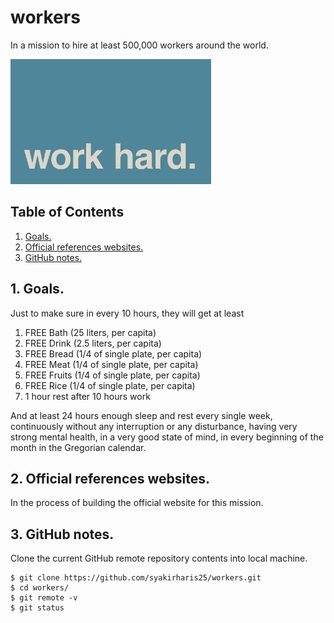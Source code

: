 # workers
In a mission to hire at least 500,000 workers around the world.

<img src="work-hard.jpg" height="200"> 

## Table of Contents
1. [Goals.](#goals)
2. [Official references websites.](#references)
3. [GitHub notes.](#github)

<a name="introduction"></a>
## 1. Goals.
Just to make sure in every 10 hours, they will get at least
1) FREE Bath (25 liters, per capita)
2) FREE Drink (2.5 liters, per capita)
3) FREE Bread (1/4 of single plate, per capita)
4) FREE Meat (1/4 of single plate, per capita)
5) FREE Fruits (1/4 of single plate, per capita)
6) FREE Rice (1/4 of single plate, per capita)
7) 1 hour rest after 10 hours work

And at least 24 hours enough sleep and rest every single week, continuously without any interruption or any disturbance, having very strong mental health, in a very good state of mind, in every beginning of the month in the Gregorian calendar.

<a name="references"></a>
## 2. Official references websites. <br />
In the process of building the official website for this mission.

<a name="github"></a>
## 3. GitHub notes.
Clone the current GitHub remote repository contents into local machine.
```
$ git clone https://github.com/syakirharis25/workers.git
$ cd workers/
$ git remote -v
$ git status
